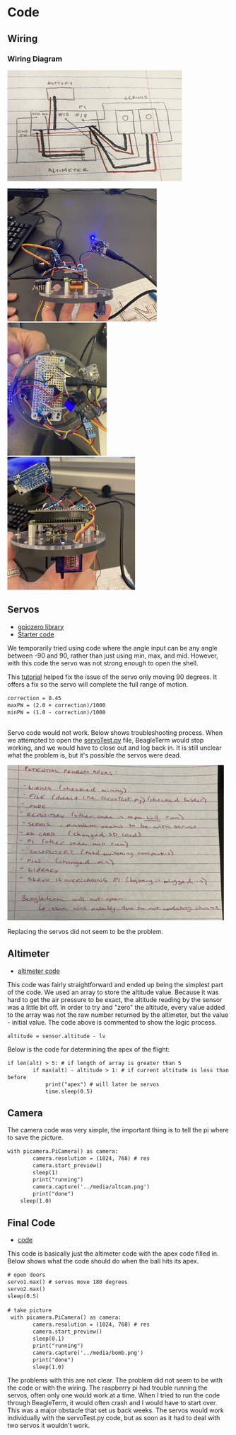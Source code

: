 # Code

## Wiring

### Wiring Diagram

<img src="https://github.com/hnovak94/Pi_intheSky/blob/main/media/IMG-8581.jpg" height="250"> 

<img src="https://github.com/hnovak94/Pi_intheSky/blob/main/media/IMG-8584.jpg" height="300"><img src="https://github.com/hnovak94/Pi_intheSky/blob/main/media/IMG-8582.jpg" height="300"><img src="https://github.com/hnovak94/Pi_intheSky/blob/main/media/IMG-8583.jpg" height="300">

## Servos
* [gpiozero library](https://gpiozero.readthedocs.io/en/stable/installing.html)
* [Starter code](https://gpiozero.readthedocs.io/en/stable/api_output.html)

We temporarily tried using code where the angle input can be any angle between -90 and 90, rather than just using min, max, and mid. However, with this code the servo was not strong enough to open the shell. 

This [tutorial](https://www.raspberrypi-spy.co.uk/2018/02/basic-servo-use-with-the-raspberry-pi/) helped fix the issue of the servo only moving 90 degrees. It offers a fix so the servo will complete the full range of motion. 

```
correction = 0.45
maxPW = (2.0 + correction)/1000
minPW = (1.0 - correction)/1000
    
```
Servo code would not work. Below shows troubleshooting process. When we attempted to open the [servoTest.py](https://github.com/hnovak94/Pi_intheSky/blob/main/code/servoTest.py) file, BeagleTerm would stop working, and we would have to close out and log back in. It is still unclear what the problem is, but it's possible the servos were dead. 

<img src="https://github.com/hnovak94/Pi_intheSky/blob/main/media/IMG-8529.jpg" height="350">

Replacing the servos did not seem to be the problem. 

## Altimeter
* [altimeter code](https://github.com/hnovak94/Pi_intheSky/blob/main/code/alt.py)

This code was fairly straightforward and ended up being the simplest part of the code. We used an array to store the altitude value. Because it was hard to get the air pressure to be exact, the altitude reading by the sensor was a little bit off. In order to try and "zero" the altitude, every value added to the array was not the raw number returned by the altimeter, but the value - initial value. The code above is commented to show the logic process. 

```
altitude = sensor.altitude - lv 

```
Below is the code for determining the apex of the flight:
```
if len(alt) > 5: # if length of array is greater than 5
		if max(alt) - altitude > 1: # if current altitude is less than before
			print("apex") # will later be servos
			time.sleep(0.5)
```
## Camera

The camera code was very simple, the important thing is to tell the pi where to save the picture. 
```
with picamera.PiCamera() as camera:
        camera.resolution = (1024, 768) # res
        camera.start_preview()
        sleep(1)
        print("running")
        camera.capture('../media/altcam.png')
        print("done")
	sleep(1.0)
```
## Final Code
* [code](https://github.com/hnovak94/Pi_intheSky/blob/main/code/gb.py)

This code is basically just the altimeter code with the apex code filled in. Below shows what the code should do when the ball hits its apex.

```
# open doors
servo1.max() # servos move 180 degrees
servo2.max()
sleep(0.5)
			
# take picture 
 with picamera.PiCamera() as camera:
        camera.resolution = (1024, 768) # res
        camera.start_preview()
        sleep(0.1)
        print("running")
        camera.capture('../media/bomb.png')
        print("done")
		sleep(1.0)
```
The problems with this are not clear. The problem did not seem to be with the code or with the wiring. The raspberry pi had trouble running the servos, often only one would work at a time. When I tried to run the code through BeagleTerm, it would often crash and I would have to start over. This was a major obstacle that set us back weeks. The servos would work individually with the servoTest.py code, but as soon as it had to deal with two servos it wouldn't work.
